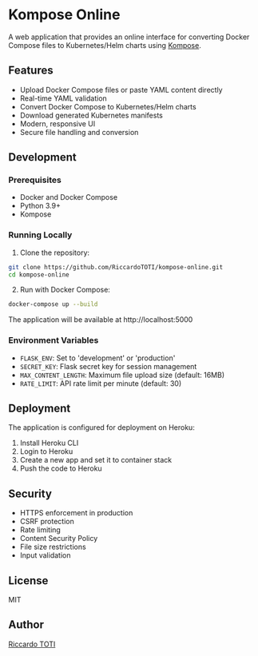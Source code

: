 # Kompose Online

A web application that provides an online interface for converting Docker Compose files to Kubernetes/Helm charts using [Kompose](https://kompose.io/).

## Features

- Upload Docker Compose files or paste YAML content directly
- Real-time YAML validation
- Convert Docker Compose to Kubernetes/Helm charts
- Download generated Kubernetes manifests
- Modern, responsive UI
- Secure file handling and conversion

## Development

### Prerequisites

- Docker and Docker Compose
- Python 3.9+
- Kompose

### Running Locally

1. Clone the repository:
```bash
git clone https://github.com/RiccardoTOTI/kompose-online.git
cd kompose-online
```

2. Run with Docker Compose:
```bash
docker-compose up --build
```

The application will be available at http://localhost:5000

### Environment Variables

- `FLASK_ENV`: Set to 'development' or 'production'
- `SECRET_KEY`: Flask secret key for session management
- `MAX_CONTENT_LENGTH`: Maximum file upload size (default: 16MB)
- `RATE_LIMIT`: API rate limit per minute (default: 30)

## Deployment

The application is configured for deployment on Heroku:

1. Install Heroku CLI
2. Login to Heroku
3. Create a new app and set it to container stack
4. Push the code to Heroku

## Security

- HTTPS enforcement in production
- CSRF protection
- Rate limiting
- Content Security Policy
- File size restrictions
- Input validation

## License

MIT

## Author

[Riccardo TOTI](https://github.com/RiccardoTOTI)
